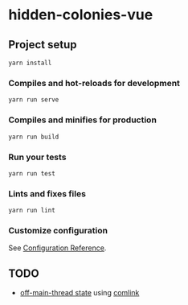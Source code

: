 # hidden-colonies-vue

## Project setup

```
yarn install
```

### Compiles and hot-reloads for development

```
yarn run serve
```

### Compiles and minifies for production

```
yarn run build
```

### Run your tests

```
yarn run test
```

### Lints and fixes files

```
yarn run lint
```

### Customize configuration

See [Configuration Reference](https://cli.vuejs.org/config/).

## TODO

- [off-main-thread state](https://dassur.ma/things/react-redux-comlink/) using [comlink](https://github.com/GoogleChromeLabs/comlink)
